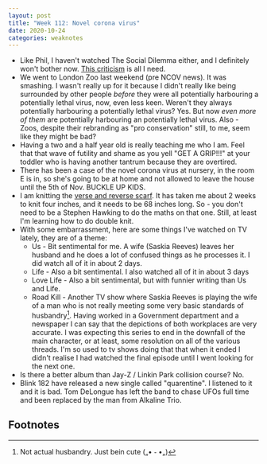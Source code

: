 ```yaml
---
layout: post
title: "Week 112: Novel corona virus"
date: 2020-10-24
categories: weaknotes
---
```

* Like Phil, I haven't watched The Social Dilemma either, and I definitely won't bother now. [This criticism](https://librarianshipwreck.wordpress.com/2020/09/17/flamethrowers-and-fire-extinguishers-a-review-of-the-social-dilemma/) is all I need.
* We went to London Zoo last weekend (pre NCOV news). It was smashing. I wasn't really up for it because I didn't really like being surrounded by other people _before_ they were all potentially harbouring a potentially lethal virus, now, even less keen. Weren't they always potentially harbouring a potentially lethal virus? Yes. But now _even more of them_ are potentially harbouring an potentially lethal virus. Also - Zoos, despite their rebranding as "pro conservation" still, to me, seem like they might be bad?
* Having a two and a half year old is really teaching me who I am. Feel that that wave of futility and shame as you yell "GET A GRIP!!!" at your toddler who is having another tantrum because they are overtired.
* There has been a case of the novel corona virus at nursery, in the room E is in, so she's going to be at home and not allowed to leave the house until the 5th of Nov. BUCKLE UP KIDS.
* I am knitting the [verse and reverse scarf](https://www.purlsoho.com/create/2018/09/24/verse-reverse-scarf/). It has taken me about 2 weeks to knit four inches, and it needs to be 68 inches long. So - you don't need to be a Stephen Hawking to do the maths on that one. Still, at least I'm learning how to do double knit.
* With some embarrassment, here are some things I've watched on TV lately, they are of a theme:
  * Us - Bit sentimental for me. A wife (Saskia Reeves) leaves her husband and he does a lot of confused things as he processes it. I did watch all of it in about 2 days.
  * Life - Also a bit sentimental. I also watched all of it in about 3 days
  * Love Life - Also a bit sentimental, but with funnier writing than Us and Life.
  * Road Kill - Another TV show where Saskia Reeves is playing the wife of a man who is not really meeting some very basic standards of husbandry[^1]. Having worked in a Government department and a newspaper I can say that the depictions of both workplaces are very accurate. I was expecting this series to end in the downfall of the main character, or at least, some resolution on all of the various threads. I'm so used to tv shows doing that that when it ended I didn't realise I had watched the final episode until I went looking for the next one.
* Is there a better album than Jay-Z / Linkin Park collision course? No.
* Blink 182 have released a new single called "quarentine". I listened to it and it is bad. Tom DeLongue has left the band to chase UFOs full time and been replaced by the man from Alkaline Trio.

## Footnotes
[^1]: Not actual husbandry. Just bein cute („• ֊ •„)

